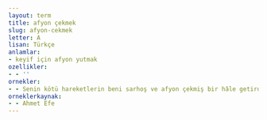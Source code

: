 ```yaml
---
layout: term
title: afyon çekmek
slug: afyon-cekmek
letter: A
lisan: Türkçe
anlamlar:
- keyif için afyon yutmak
ozellikler:
- - ''
ornekler:
- - Senin kötü hareketlerin beni sarhoş ve afyon çekmiş bir hâle getirdi.
orneklerkaynak:
- - Ahmet Efe
---
```


